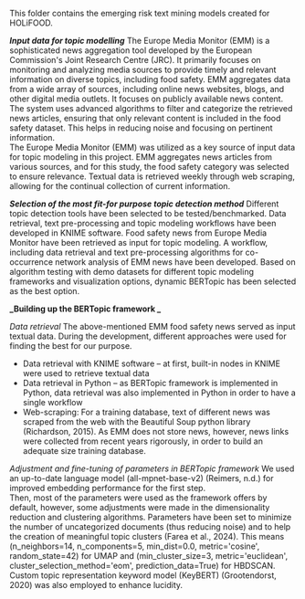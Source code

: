 This folder contains the emerging risk text mining models created for HOLiFOOD.

**_Input data for topic modelling_**
The Europe Media Monitor (EMM) is a sophisticated news aggregation tool developed by the European Commission's Joint Research Centre (JRC). It primarily focuses on monitoring and analyzing media sources to provide timely and relevant information on diverse topics, including food safety. EMM aggregates data from a wide array of sources, including online news websites, blogs, and other digital media outlets. It focuses on publicly available news content. The system uses advanced algorithms to filter and categorize the retrieved news articles, ensuring that only relevant content is included in the food safety dataset. This helps in reducing noise and focusing on pertinent information.  
The Europe Media Monitor (EMM) was utilized as a key source of input data for topic modeling in this project. EMM aggregates news articles from various sources, and for this study, the food safety category was selected to ensure relevance. Textual data is retrieved weekly through web scraping, allowing for the continual collection of current information. 

**_Selection of the most fit-for purpose topic detection method_**
Different topic detection tools have been selected to be tested/benchmarked. Data retrieval, text pre-processing and topic modeling workflows have been developed in KNIME software. Food safety news from Europe Media Monitor have been retrieved as input for topic modeling. A workflow, including data retrieval and text pre-processing algorithms for co-occurrence network analysis of EMM news have been developed. Based on algorithm testing with demo datasets for different topic modeling frameworks and visualization options, dynamic BERTopic has been selected as the best option. 

**_Building up the BERTopic framework _**
  
_Data retrieval_
The above-mentioned EMM food safety news served as input textual data. During the development, different approaches were used for finding the best for our purpose.  
- Data retrieval with KNIME software – at first, built-in nodes in KNIME were used to retrieve textual data 
- Data retrieval in Python – as BERTopic framework is implemented in Python, data retrieval was also implemented in Python in order to have a single workflow 
- Web-scraping: For a training database, text of different news was scraped from the web with the Beautiful Soup python library (Richardson, 2015). As EMM does not store news, however, news links were collected from recent years rigorously, in order to build an adequate size training database.

_Adjustment and fine-tuning of parameters in BERTopic framework_
We used an up-to-date language model (all-mpnet-base-v2) (Reimers, n.d.) for improved embedding performance for the first step.   
Then, most of the parameters were used as the framework offers by default, however, some adjustments were made in the dimensionality reduction and clustering algorithms. Parameters have been set to minimize the number of uncategorized documents (thus reducing noise) and to help the creation of meaningful topic clusters (Farea et al., 2024). This means (n_neighbors=14, n_components=5, min_dist=0.0, metric='cosine', random_state=42) for UMAP and (min_cluster_size=3, metric='euclidean', cluster_selection_method='eom', prediction_data=True) for HBDSCAN. 
Custom topic representation keyword model (KeyBERT) (Grootendorst, 2020) was also employed to enhance lucidity.  
